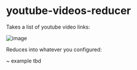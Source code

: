 # youtube-videos-reducer

Takes a list of youtube video links:

![image](https://user-images.githubusercontent.com/7863230/233854751-689e352e-1070-4004-af1a-2afa53df8509.png)

Reduces into whatever you configured:

~ example tbd
